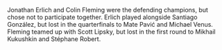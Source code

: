 Jonathan Erlich and Colin Fleming were the defending champions, but chose not to participate together. Erlich played alongside Santiago González, but lost in the quarterfinals to Mate Pavić and Michael Venus. Fleming teamed up with Scott Lipsky, but lost in the first round to Mikhail Kukushkin and Stéphane Robert.
